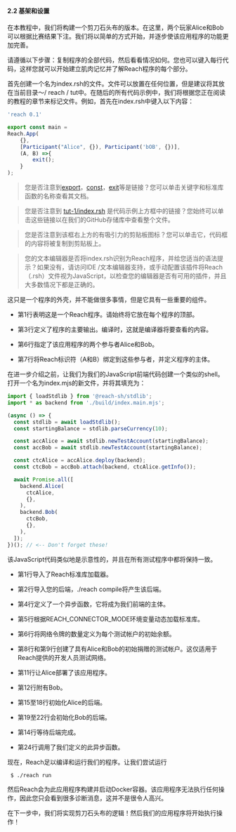 #### 2.2 基架和设置

在本教程中，我们将构建一个剪刀石头布的版本。在这里，两个玩家Alice和Bob可以根据比赛结果下注。我们将以简单的方式开始，并逐步使该应用程序的功能更加完善。

请遵循以下步骤：复制程序的全部代码，然后看看情况如何。您也可以键入每行代码，这样您就可以开始建立肌肉记忆并了解Reach程序的每个部分。

首先创建一个名为index.rsh的文件。文件可以放置在任何位置，但是建议将其放在当前目录〜/ reach / tut中。在随后的所有代码示例中，我们将根据您正在阅读的教程的章节来标记文件。例如，首先在index.rsh中键入以下内容：

```js
'reach 0.1'

export const main =
Reach.App(
    {},
    [Participant("Alice", {}), Participant('bOB', {})],
    (A, B) =>{
        exit();
    }
);
```


>您是否注意到[export](https://docs.reach.sh/ref-programs-module.html#%28reach._%28%28export%29%29%29)，[const](https://docs.reach.sh/ref-programs-compute.html#%28reach._%28%28const%29%29%29)，[exit](https://docs.reach.sh/ref-programs-step.html#%28reach._%28%28exit%29%29%29)等是链接？您可以单击关键字和标准库函数的名称查看其文档。

>您是否注意到 [tut-1/index.rsh](https://github.com/reach-sh/reach-lang/blob/master/examples/tut-1/index.rsh) 是代码示例上方框中的链接？您始终可以单击这些链接以在我们的GitHub存储库中查看整个文件。

>您是否注意到该框右上方的有吸引力的剪贴板图标？您可以单击它，代码框的内容将被复制到剪贴板上。

>您的文本编辑器是否将index.rsh识别为Reach程序，并给您适当的语法提示？如果没有，请访问IDE /文本编辑器支持，或手动配置该插件将Reach（.rsh）文件视为JavaScript，以检查您的编辑器是否有可用的插件，并且大多数情况下都是正确的。

这只是一个程序的外壳，并不能做很多事情，但是它具有一些重要的组件。

- 第1行表明这是一个Reach程序。请始终将它放在每个程序的顶部。

- 第3行定义了程序的主要输出。编译时，这就是编译器将要查看的内容。

- 第6行指定了该应用程序的两个参与者Alice和Bob。

- 第7行将Reach标识符（A和B）绑定到这些参与者，并定义程序的主体。

在进一步介绍之前，让我们为我们的JavaScript前端代码创建一个类似的shell。打开一个名为index.mjs的新文件，并将其填充为：

```js
import { loadStdlib } from '@reach-sh/stdlib';
import * as backend from './build/index.main.mjs';

(async () => {
  const stdlib = await loadStdlib();
  const startingBalance = stdlib.parseCurrency(10);

  const accAlice = await stdlib.newTestAccount(startingBalance);
  const accBob = await stdlib.newTestAccount(startingBalance);

  const ctcAlice = accAlice.deploy(backend);
  const ctcBob = accBob.attach(backend, ctcAlice.getInfo());

  await Promise.all([
    backend.Alice(
      ctcAlice,
      {},
    ),
    backend.Bob(
      ctcBob,
      {},
    ),
  ]);
})(); // <-- Don't forget these!
```
该JavaScript代码类似地是示意性的，并且在所有测试程序中都将保持一致。

- 第1行导入了Reach标准库加载器。

- 第2行导入您的后端，./reach compile将产生该后端。

- 第4行定义了一个异步函数，它将成为我们前端的主体。

- 第5行根据REACH_CONNECTOR_MODE环境变量动态加载标准库。

- 第6行将网络令牌的数量定义为每个测试帐户的初始余额。

- 第8行和第9行创建了具有Alice和Bob的初始捐赠的测试帐户。这仅适用于Reach提供的开发人员测试网络。

- 第11行让Alice部署了该应用程序。

- 第12行附有Bob。

- 第15至18行初始化Alice的后端。

- 第19至22行会初始化Bob的后端。

- 第14行等待后端完成。

- 第24行调用了我们定义的此异步函数。

现在，Reach足以编译和运行我们的程序。让我们尝试运行

` $ ./reach run`

然后Reach会为此应用程序构建并启动Docker容器。该应用程序无法执行任何操作，因此您只会看到很多诊断消息，这并不是很令人高兴。

在下一步中，我们将实现剪刀石头布的逻辑！然后我们的应用程序将开始执行操作！
